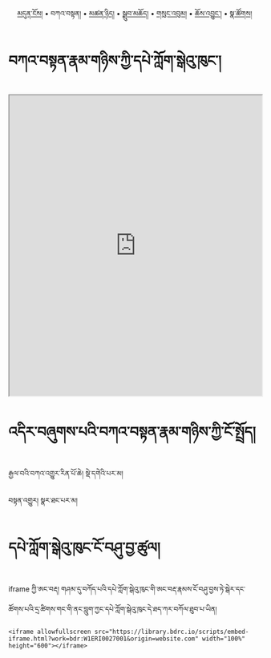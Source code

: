 <p align="center">
  <a href="https://bdrc-reader.github.io/mugey-gonpa/">མདུན་ངོས།</a> • <span>བཀའ་བསྟན།</span> • 
  <a href="https://bdrc-reader.github.io/mugey-gonpa/tsannyid">མཚན་ཉིད།</a> •
  <a href="https://bdrc-reader.github.io/mugey-gonpa/drubchod">སྒྲུབ་མཆོད།</a> • 
<a href="https://bdrc-reader.github.io/mugey-gonpa/sungbum">གསུང་འབུམ།</a> • <a href="https://bdrc-reader.github.io/mugey-gonpa/chojung">ཆོས་འབྱུང་།</a> • <a href="https://bdrc-reader.github.io/mugey-gonpa/natsok">སྣ་ཚོགས།</a></p>


# བཀའ་བསྟན་རྣམ་གཉིས་ཀྱི་དཔེ་ཀློག་སྒེའུ་ཁུང་།

<iframe allowfullscreen allowfullscreen src="https://library.bdrc.io/scripts/embed-iframe.html?work=bdr:W1ERI0027001&origin=website.com" width="100%" height="600"></iframe>

<br>

# འདིར་བཞུགས་པའི་བཀའ་བསྟན་རྣམ་གཉིས་ཀྱི་ངོ་སྤྲོད།

རྒྱལ་བའི་བཀའ་འགྱུར་རིན་པོ་ཆེ། སྡེ་དགེའི་པར་མ།

བསྟན་འགྱུར། སྣར་ཐང་པར་མ།

# དཔེ་ཀློག་སྒེའུ་ཁུང་ངོ་བཤུ་བྱ་ཚུལ།

iframe ཀྱི་ཨང་བརྡ། གཤམ་དུ་བཀོད་པའི་དཔེ་ཀློག་སྒེའུ་ཁུང་གི་ཨང་བརྡ་རྣམས་ངོ་བཤུ་བྱས་ཏེ་སྒེར་དང་ཚོགས་པའི་དྲ་ཚིགས་གང་གི་ནང་བླུག་ཀྱང་དཔེ་ཀློག་སྒེའུ་ཁུང་དེ་ཐད་ཀར་བཀོལ་ཐུབ་པ་ཡིན།

```
<iframe allowfullscreen src="https://library.bdrc.io/scripts/embed-iframe.html?work=bdr:W1ERI0027001&origin=website.com" width="100%" height="600"></iframe>
```